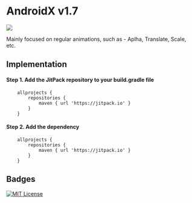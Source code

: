 
# AndroidX v1.7
[![](https://jitpack.io/v/pixAndroid/AnimationX.svg)](https://jitpack.io/#pixAndroid/AnimationX)


Mainly focused on regular animations, such as - Aplha, Translate, Scale, etc.


## Implementation

#### Step 1. Add the JitPack repository to your build.gradle file

```http
    allprojects {
        repositories {
            maven { url 'https://jitpack.io' }
        }
    }
```
#### Step 2. Add the dependency

```http
    allprojects {
        repositories {
            maven { url 'https://jitpack.io' }
        }
    }
```



## Badges

[![MIT License](https://img.shields.io/badge/License-MIT-green.svg)](https://choosealicense.com/licenses/mit/)



